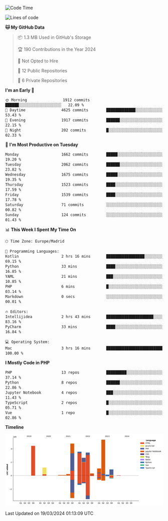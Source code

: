 <!--START_SECTION:waka-->
![Code Time](http://img.shields.io/badge/Code%20Time-93%20hrs%2049%20mins-blue)

![Lines of code](https://img.shields.io/badge/From%20Hello%20World%20I%27ve%20Written-28.2%20million%20lines%20of%20code-blue)

**🐱 My GitHub Data** 

> 📦 1.3 MB Used in GitHub's Storage 
 > 
> 🏆 190 Contributions in the Year 2024
 > 
> 🚫 Not Opted to Hire
 > 
> 📜 12 Public Repositories 
 > 
> 🔑 6 Private Repositories 
 > 
**I'm an Early 🐤** 

```text
🌞 Morning                1912 commits        ██████░░░░░░░░░░░░░░░░░░░   22.09 % 
🌆 Daytime                4625 commits        █████████████░░░░░░░░░░░░   53.43 % 
🌃 Evening                1917 commits        ██████░░░░░░░░░░░░░░░░░░░   22.15 % 
🌙 Night                  202 commits         █░░░░░░░░░░░░░░░░░░░░░░░░   02.33 % 
```
📅 **I'm Most Productive on Tuesday** 

```text
Monday                   1662 commits        █████░░░░░░░░░░░░░░░░░░░░   19.20 % 
Tuesday                  2062 commits        ██████░░░░░░░░░░░░░░░░░░░   23.82 % 
Wednesday                1675 commits        █████░░░░░░░░░░░░░░░░░░░░   19.35 % 
Thursday                 1523 commits        ████░░░░░░░░░░░░░░░░░░░░░   17.59 % 
Friday                   1539 commits        ████░░░░░░░░░░░░░░░░░░░░░   17.78 % 
Saturday                 71 commits          ░░░░░░░░░░░░░░░░░░░░░░░░░   00.82 % 
Sunday                   124 commits         ░░░░░░░░░░░░░░░░░░░░░░░░░   01.43 % 
```


📊 **This Week I Spent My Time On** 

```text
🕑︎ Time Zone: Europe/Madrid

💬 Programming Languages: 
Kotlin                   2 hrs 16 mins       █████████████████░░░░░░░░   69.15 % 
Python                   33 mins             ████░░░░░░░░░░░░░░░░░░░░░   16.85 % 
YAML                     21 mins             ███░░░░░░░░░░░░░░░░░░░░░░   10.85 % 
PHP                      6 mins              █░░░░░░░░░░░░░░░░░░░░░░░░   03.14 % 
Markdown                 0 secs              ░░░░░░░░░░░░░░░░░░░░░░░░░   00.01 % 

🔥 Editors: 
Intellijidea             2 hrs 43 mins       █████████████████████░░░░   83.16 % 
PyCharm                  33 mins             ████░░░░░░░░░░░░░░░░░░░░░   16.84 % 

💻 Operating System: 
Mac                      3 hrs 16 mins       █████████████████████████   100.00 % 
```

**I Mostly Code in PHP** 

```text
PHP                      13 repos            █████████░░░░░░░░░░░░░░░░   37.14 % 
Python                   8 repos             ██████░░░░░░░░░░░░░░░░░░░   22.86 % 
Jupyter Notebook         4 repos             ███░░░░░░░░░░░░░░░░░░░░░░   11.43 % 
TypeScript               2 repos             █░░░░░░░░░░░░░░░░░░░░░░░░   05.71 % 
Vue                      1 repo              █░░░░░░░░░░░░░░░░░░░░░░░░   02.86 % 
```



**Timeline**

![Lines of Code chart](https://raw.githubusercontent.com/danisoronellas/danisoronellas/main/assets/bar_graph.png)


 Last Updated on 19/03/2024 01:13:09 UTC
<!--END_SECTION:waka-->
